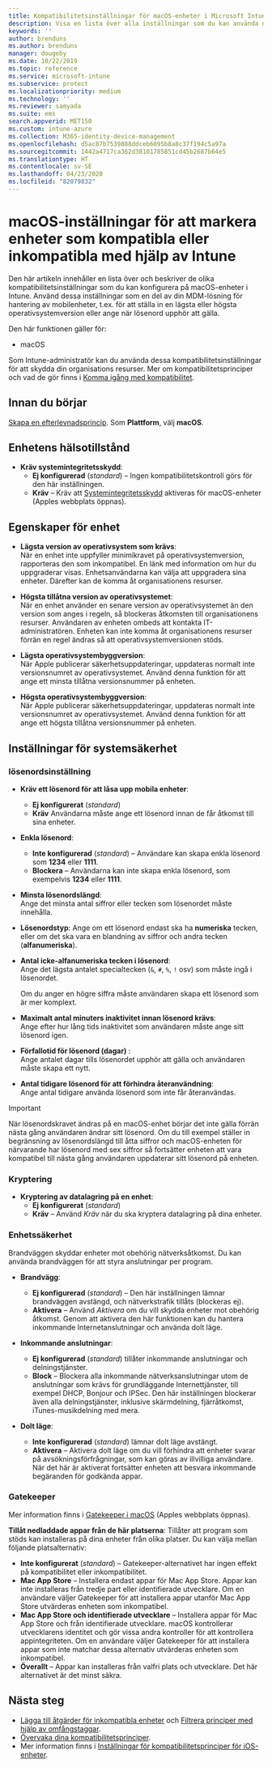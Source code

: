 ```yaml
---
title: Kompatibilitetsinställningar för macOS-enheter i Microsoft Intune – Azure | Microsoft Docs
description: Visa en lista över alla inställningar som du kan använda när du konfigurerar kompatibilitet för macOS-enheter i Microsoft Intune. Kräv Apples systemintegritetsskydd, ange begränsningar för lösenord, kräv en brandvägg, tillåt gatekeeper och mycket mer.
keywords: ''
author: brenduns
ms.author: brenduns
manager: dougeby
ms.date: 10/22/2019
ms.topic: reference
ms.service: microsoft-intune
ms.subservice: protect
ms.localizationpriority: medium
ms.technology: ''
ms.reviewer: samyada
ms.suite: ems
search.appverid: MET150
ms.custom: intune-azure
ms.collection: M365-identity-device-management
ms.openlocfilehash: d5ac87b7539888ddceb6095b8a8c37f194c5a97a
ms.sourcegitcommit: 1442a4717ca362d38101785851cd45b2687b64e5
ms.translationtype: HT
ms.contentlocale: sv-SE
ms.lasthandoff: 04/23/2020
ms.locfileid: "82079832"
---
```

# <a name="macos-settings-to-mark-devices-as-compliant-or-not-compliant-using-intune"></a>macOS-inställningar för att markera enheter som kompatibla eller inkompatibla med hjälp av Intune

Den här artikeln innehåller en lista över och beskriver de olika kompatibilitetsinställningar som du kan konfigurera på macOS-enheter i Intune. Använd dessa inställningar som en del av din MDM-lösning för hantering av mobilenheter, t.ex. för att ställa in en lägsta eller högsta operativsystemversion eller ange när lösenord upphör att gälla.

Den här funktionen gäller för:

- macOS

Som Intune-administratör kan du använda dessa kompatibilitetsinställningar för att skydda din organisations resurser. Mer om kompatibilitetsprinciper och vad de gör finns i [Komma igång med kompatibilitet](device-compliance-get-started.md).

## <a name="before-you-begin"></a>Innan du börjar

[Skapa en efterlevnadsprincip](create-compliance-policy.md#create-the-policy). Som **Plattform**, välj **macOS**.

## <a name="device-health"></a>Enhetens hälsotillstånd

- **Kräv systemintegritetsskydd**:  
  - **Ej konfigurerad** (*standard*) – Ingen kompatibilitetskontroll görs för den här inställningen.
  - **Kräv** – Kräv att [Systemintegritetsskydd](https://support.apple.com/HT204899) aktiveras för macOS-enheter (Apples webbplats öppnas).  

## <a name="device-properties"></a>Egenskaper för enhet

- **Lägsta version av operativsystem som krävs**:  
  När en enhet inte uppfyller minimikravet på operativsystemversion, rapporteras den som inkompatibel. En länk med information om hur du uppgraderar visas. Enhetsanvändarna kan välja att uppgradera sina enheter. Därefter kan de komma åt organisationens resurser.

- **Högsta tillåtna version av operativsystemet**:  
  När en enhet använder en senare version av operativsystemet än den version som anges i regeln, så blockeras åtkomsten till organisationens resurser. Användaren av enheten ombeds att kontakta IT-administratören. Enheten kan inte komma åt organisationens resurser förrän en regel ändras så att operativsystemversionen stöds.

- **Lägsta operativsystembyggversion**:  
  När Apple publicerar säkerhetsuppdateringar, uppdateras normalt inte versionsnumret av operativsystemet. Använd denna funktion för att ange ett minsta tillåtna versionsnummer på enheten.

- **Högsta operativsystembyggversion**:  
  När Apple publicerar säkerhetsuppdateringar, uppdateras normalt inte versionsnumret av operativsystemet. Använd denna funktion för att ange ett högsta tillåtna versionsnummer på enheten.

## <a name="system-security-settings"></a>Inställningar för systemsäkerhet

### <a name="password"></a>lösenordsinställning

- **Kräv ett lösenord för att låsa upp mobila enheter**:  
  - **Ej konfigurerat** (*standard*)
  - **Kräv** Användarna måste ange ett lösenord innan de får åtkomst till sina enheter.

- **Enkla lösenord**:  
  - **Inte konfigurerad** (*standard*) – Användare kan skapa enkla lösenord som **1234** eller **1111**.
  - **Blockera** – Användarna kan inte skapa enkla lösenord, som exempelvis **1234** eller **1111**.

- **Minsta lösenordslängd**:  
  Ange det minsta antal siffror eller tecken som lösenordet måste innehålla.

- **Lösenordstyp**: Ange om ett lösenord endast ska ha **numeriska** tecken, eller om det ska vara en blandning av siffror och andra tecken (**alfanumeriska**).

- **Antal icke-alfanumeriska tecken i lösenord**:  
  Ange det lägsta antalet specialtecken (`&`, `#`, `%`, `!` osv) som måste ingå i lösenordet.

  Om du anger en högre siffra måste användaren skapa ett lösenord som är mer komplext.

- **Maximalt antal minuters inaktivitet innan lösenord krävs**:  
  Ange efter hur lång tids inaktivitet som användaren måste ange sitt lösenord igen.

- **Förfallotid för lösenord (dagar)** :  
  Ange antalet dagar tills lösenordet upphör att gälla och användaren måste skapa ett nytt.

- **Antal tidigare lösenord för att förhindra återanvändning**:  
  Ange antal tidigare använda lösenord som inte får återanvändas.
> [!IMPORTANT]
> När lösenordskravet ändras på en macOS-enhet börjar det inte gälla förrän nästa gång användaren ändrar sitt lösenord. Om du till exempel ställer in begränsning av lösenordslängd till åtta siffror och macOS-enheten för närvarande har lösenord med sex siffror så fortsätter enheten att vara kompatibel till nästa gång användaren uppdaterar sitt lösenord på enheten.

### <a name="encryption"></a>Kryptering

- **Kryptering av datalagring på en enhet**:  
  - **Ej konfigurerat** (*standard*)
  - **Kräv** – Använd *Kräv* när du ska kryptera datalagring på dina enheter.

### <a name="device-security"></a>Enhetssäkerhet

Brandväggen skyddar enheter mot obehörig nätverksåtkomst. Du kan använda brandväggen för att styra anslutningar per program. 

- **Brandvägg**:  
  - **Ej konfigurerad** (*standard*) – Den här inställningen lämnar brandväggen avstängd, och nätverkstrafik tillåts (blockeras ej).
  - **Aktivera** – Använd *Aktivera* om du vill skydda enheter mot obehörig åtkomst. Genom att aktivera den här funktionen kan du hantera inkommande Internetanslutningar och använda dolt läge. 

- **Inkommande anslutningar**:  
  - **Ej konfigurerad** (*standard*) tillåter inkommande anslutningar och delningstjänster.
  - **Block** – Blockera alla inkommande nätverksanslutningar utom de anslutningar som krävs för grundläggande Internettjänster, till exempel DHCP, Bonjour och IPSec. Den här inställningen blockerar även alla delningstjänster, inklusive skärmdelning, fjärråtkomst, iTunes-musikdelning med mera.  

- **Dolt läge**:  
  - **Inte konfigurerad** (*standard*) lämnar dolt läge avstängt.
  - **Aktivera** – Aktivera dolt läge om du vill förhindra att enheter svarar på avsökningsförfrågningar, som kan göras av illvilliga användare. När det här är aktiverat fortsätter enheten att besvara inkommande begäranden för godkända appar.  

### <a name="gatekeeper"></a>Gatekeeper

Mer information finns i [Gatekeeper i macOS](https://support.apple.com/HT202491) (Apples webbplats öppnas).

**Tillåt nedladdade appar från de här platserna**: Tillåter att program som stöds kan installeras på dina enheter från olika platser. Du kan välja mellan följande platsalternativ:

- **Inte konfigurerat** (*standard*) – Gatekeeper-alternativet har ingen effekt på kompatibilitet eller inkompatibilitet.  
- **Mac App Store** – Installera endast appar för Mac App Store. Appar kan inte installeras från tredje part eller identifierade utvecklare. Om en användare väljer Gatekeeper för att installera appar utanför Mac App Store utvärderas enheten som inkompatibel.
- **Mac App Store och identifierade utvecklare** – Installera appar för Mac App Store och från identifierade utvecklare. macOS kontrollerar utvecklarens identitet och gör vissa andra kontroller för att kontrollera appintegriteten. Om en användare väljer Gatekeeper för att installera appar som inte matchar dessa alternativ utvärderas enheten som inkompatibel.
- **Överallt** – Appar kan installeras från valfri plats och utvecklare. Det här alternativet är det minst säkra.
 

## <a name="next-steps"></a>Nästa steg

- [Lägga till åtgärder för inkompatibla enheter](actions-for-noncompliance.md) och [Filtrera principer med hjälp av omfångstaggar](../fundamentals/scope-tags.md).
- [Övervaka dina kompatibilitetsprinciper](compliance-policy-monitor.md).
- Mer information finns i [Inställningar för kompatibilitetsprinciper för iOS-enheter](compliance-policy-create-ios.md).